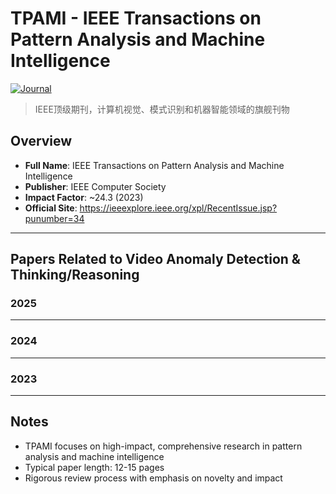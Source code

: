 # TPAMI - IEEE Transactions on Pattern Analysis and Machine Intelligence

[![Journal](https://img.shields.io/badge/IEEE-TPAMI-blue)](https://ieeexplore.ieee.org/xpl/RecentIssue.jsp?punumber=34)

> IEEE顶级期刊，计算机视觉、模式识别和机器智能领域的旗舰刊物

## Overview

- **Full Name**: IEEE Transactions on Pattern Analysis and Machine Intelligence
- **Publisher**: IEEE Computer Society
- **Impact Factor**: ~24.3 (2023)
- **Official Site**: https://ieeexplore.ieee.org/xpl/RecentIssue.jsp?punumber=34

---

## Papers Related to Video Anomaly Detection & Thinking/Reasoning

### 2025

<!-- Add papers here -->

---

### 2024

<!-- Add papers here -->

---

### 2023

<!-- Add papers here -->

---

## Notes

- TPAMI focuses on high-impact, comprehensive research in pattern analysis and machine intelligence
- Typical paper length: 12-15 pages
- Rigorous review process with emphasis on novelty and impact
